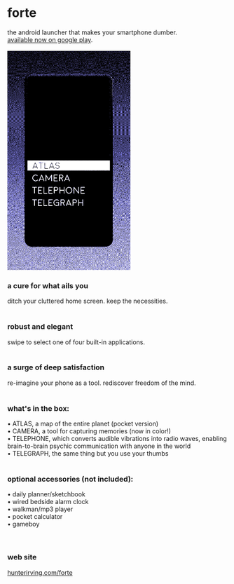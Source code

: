 # forte
the android launcher that makes your smartphone dumber.<br>
<a href="https://play.google.com/store/apps/details?id=hunterirving.forte">available now on google play</a>.
<br><br>
<img src="forte.gif" height=500>
<br>
<h3>a cure for what ails you</h3>
ditch your cluttered home screen. keep the necessities.<br>
<br>
<h3>robust and elegant</h3>
swipe to select one of four built-in applications.<br>
<br>
<h3>a surge of deep satisfaction</h3>
re-imagine your phone as a tool. rediscover freedom of the mind.<br>
<br>
<h3>what's in the box:</h3>
• ATLAS, a map of the entire planet (pocket version)<br>
• CAMERA, a tool for capturing memories (now in color!)<br>
• TELEPHONE, which converts audible vibrations into radio waves, enabling brain-to-brain psychic communication with anyone in the world<br>
• TELEGRAPH, the same thing but you use your thumbs<br>
<br>
<h3>optional accessories (not included):</h3>
• daily planner/sketchbook<br>
• wired bedside alarm clock<br>
• walkman/mp3 player<br>
• pocket calculator<br>
• gameboy<br>
<br>
<br>
<h3>web site</h3>
<a href="http://www.hunterirving.com/forte">hunterirving.com/forte</a>
